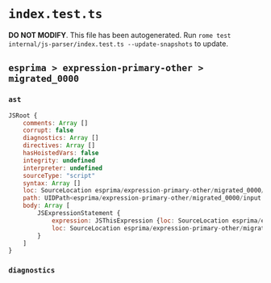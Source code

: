 # `index.test.ts`

**DO NOT MODIFY**. This file has been autogenerated. Run `rome test internal/js-parser/index.test.ts --update-snapshots` to update.

## `esprima > expression-primary-other > migrated_0000`

### `ast`

```javascript
JSRoot {
	comments: Array []
	corrupt: false
	diagnostics: Array []
	directives: Array []
	hasHoistedVars: false
	integrity: undefined
	interpreter: undefined
	sourceType: "script"
	syntax: Array []
	loc: SourceLocation esprima/expression-primary-other/migrated_0000/input.js 1:0-2:0
	path: UIDPath<esprima/expression-primary-other/migrated_0000/input.js>
	body: Array [
		JSExpressionStatement {
			expression: JSThisExpression {loc: SourceLocation esprima/expression-primary-other/migrated_0000/input.js 1:0-1:4}
			loc: SourceLocation esprima/expression-primary-other/migrated_0000/input.js 1:0-1:4
		}
	]
}
```

### `diagnostics`

```

```
